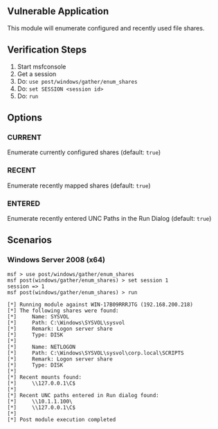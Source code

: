 ## Vulnerable Application

This module will enumerate configured and recently used file shares.

## Verification Steps

1. Start msfconsole
2. Get a session
3. Do: `use post/windows/gather/enum_shares`
4. Do: `set SESSION <session id>`
5. Do: `run`

## Options

### CURRENT

Enumerate currently configured shares (default: `true`)

### RECENT

Enumerate recently mapped shares (default: `true`)

### ENTERED

Enumerate recently entered UNC Paths in the Run Dialog (default: `true`)

## Scenarios

### Windows Server 2008 (x64)

```
msf > use post/windows/gather/enum_shares
msf post(windows/gather/enum_shares) > set session 1
session => 1
msf post(windows/gather/enum_shares) > run

[*] Running module against WIN-17B09RRRJTG (192.168.200.218)
[*] The following shares were found:
[*] 	Name: SYSVOL
[*] 	Path: C:\Windows\SYSVOL\sysvol
[*] 	Remark: Logon server share 
[*] 	Type: DISK
[*] 
[*] 	Name: NETLOGON
[*] 	Path: C:\Windows\SYSVOL\sysvol\corp.local\SCRIPTS
[*] 	Remark: Logon server share 
[*] 	Type: DISK
[*] 
[*] Recent mounts found:
[*] 	\\127.0.0.1\C$
[*] 
[*] Recent UNC paths entered in Run dialog found:
[*] 	\\10.1.1.100\
[*] 	\\127.0.0.1\C$
[*] 
[*] Post module execution completed
```
